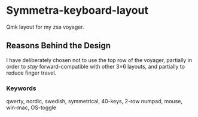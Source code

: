 # Symmetra-keyboard-layout

Qmk layout for my zsa voyager.

## Reasons Behind the Design
 
I have deliberately chosen not to use the top row of the voyager, partially in order to _stay_ forward-compatible with other 3×6 layouts, and partially to reduce finger travel.

### Keywords

qwerty, nordic, swedish, symmetrical, 40-keys, 2-row numpad, mouse, win-mac, OS-toggle
